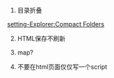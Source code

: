1. 目录折叠

[setting-Explorer:Compact Folders](https://blog.csdn.net/qq_46921028/article/details/126394601)

2. HTML保存不刷新

1. map?
2. 不要在html页面仅仅写一个script